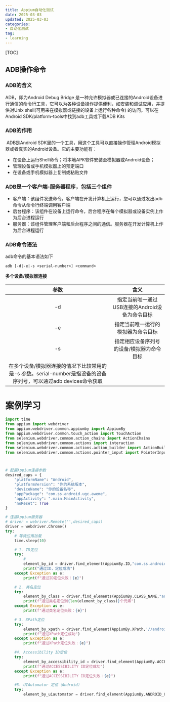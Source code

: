 ```yaml
---
title: Appium自动化测试       
date: 2025-03-03
updated: 2025-03-03
categories: 
- 自动化测试
tag:
- learning
---
```


<!-- toc -->

[TOC]

## ADB操作命令

### ADB的含义

ADB，即为Android Debug Bridge 是一种允许模拟器或已连接的Android设备进行通信的命令行工具，它可以为各种设备操作提供便利，如安装和调试应用，并提供对Unix shell(可用来在模拟器或链接的设备上运行各种命令) 的访问。可以在Android SDK/platform-tools中找到adb工具或下载ADB Kits

### ADB的作用

​		ADB是Android SDK里的一个工具，用这个工具可以直接操作管理Android模拟器或者真实的Android设备。它的主要功能有：

- 在设备上运行Shell命令；将本地APK软件安装至模拟器或Android设备；
- 管理设备或手机模拟器上的预定端口
- 在设备或手机模拟器上复制或粘贴文件

### ADB是一个客户端-服务器程序，包括三个组件

- 客户端：该组件发送命令。客户端在开发计算机上运行，您可以通过发出adb命令从命令行终端调用客户端
- 后台程序：该组件在设备上运行命令，后台程序在每个模拟器或设备实例上作为后台进程运行
- 服务器：该组件管理客户端和后台程序之间的通信。服务器在开发计算机上作为后台进程运行

### ADB命令语法

adb命令的基本语法如下

```
adb [-d|-e|-s <serial-number>] <command>
```

**多个设备/模拟器连接**

|                             参数                             |                           含义                           |
| :----------------------------------------------------------: | :------------------------------------------------------: |
|                              -d                              |      指定当前唯一通过USB连接的Android设备为命令目标      |
|                              -e                              |            指定当前唯一运行的模拟器为命令目标            |
|                              -s                              | <serial-number>指定相应设备序列号的设备/模拟器为命令目标 |
| 在多个设备/模拟器连接的情况下比较常用的是-s <serial-number>参数。serial-number是指设备的设备序列号，可以通过adb devices命令获取 |                                                          |

# 案例学习

```python
import time
from appium import webdriver
from appium.webdriver.common.appiumby import AppiumBy
from appium.webdriver.common.touch_action import TouchAction
from selenium.webdriver.common.action_chains import ActionChains
from selenium.webdriver.common.actions import interaction
from selenium.webdriver.common.actions.action_builder import ActionBuilder
from selenium.webdriver.common.actions.pointer_input import PointerInput



# 配置Appium连接参数
desired_caps = {
    "platformName": "Android",
    "platformVersion": "你的系统版本",
    "deviceName": "你的设备名称",
    "appPackage": "com.ss.android.ugc.aweme",
    "appActivity": ".main.MainActivity",
    "noReset": True
}

# 连接Appium服务器
# driver = webriver.Remote('',desired_caps)
driver = webdriver.Chrome()
try:
    # 等待应用加载
    time.sleep(10)

    # 1. ID定位
    try:
        #
        element_by_id = driver.find_element(AppiumBy.ID,"com.ss.android.ugc/aweme:id/.")
        print("通过ID，定位成功")
    except Exception as e:
        print(f"通过ID定位失败：{e}")

    # 2. 类名定位
    try:
        element_by_class = driver.find_elements(AppiumBy.CLASS_NAME,"android.widget.TextView")
        print(f"通过类名定位到{len(element_by_class)}个元素")
    except Exception as e:
        print(f"通过类名定位失败：{e}")

    # 3. XPath定位
    try:
        element_by_xpath = driver.find_element(AppiumBy.XPath,'//android.widget.TextView[@text="你的文本"]')
        print(f"通过XPath定位成功")
    except Exception as e:
        print(f"通过XPath定位失败：{e}")

    #4. Accessibility ID定位
    try:
        element_by_accessibility_id = driver.find_element(AppiumBy.ACCESSIBILITY_ID,"your_accessibility_id")
        print(f"通过ACCESSIBILITY ID定位成功")
    except Exception as e:
        print(f"通过ACCESSIBILITY ID定位失败：{e}")

    #5. UIAutomator 定位（Android）
    try:
        element_by_uiautomator = driver.find_element(AppiumBy.ANDROID_UIAUTOMATOR,'new UiSelector().text("你的文本")')
        
```

